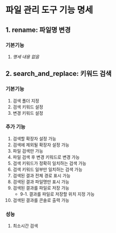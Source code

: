# 파일 관리 도구 기능 명세

## 1. rename: 파일명 변경

### 기본기능

1. _명세 내용 없음_

## 2. search_and_replace: 키워드 검색

### 기본기능

1. 검색 폴더 지정
2. 검색 키워드 설정
3. 변경 키워드 설정

### 추가 기능

1. 검색할 확장자 설정 가능
2. 검색에 제외될 확장자 설정 가능
3. 파일 검색만 가능
4. 파일 검색 후 변경 키워드로 변경 가능
5. 검색 키워드가 정확히 일치하는 검색 가능
6. 검색 키워드 일부만 일치하는 검색 가능
7. 검색된 결과 전체 경로 표시 가능
8. 검색된 결과 파일명만 표시 가능
9. 검색된 결과를 파일로 저장 가능
    - 9-1. 결과를 파일로 저장할 위치 지정 가능
10. 검색된 결과를 콘솔로 출력 가능

### 성능

1. 최소시간 검색
